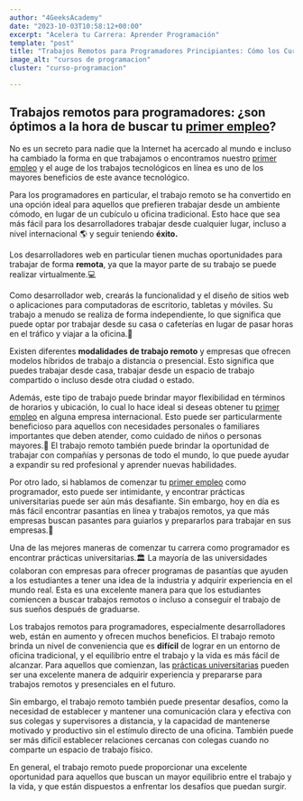 ```yaml
---
author: "4GeeksAcademy"
date: "2023-10-03T10:58:12+00:00"
excerpt: "Acelera tu Carrera: Aprender Programación"
template: "post"
title: "Trabajos Remotos para Programadores Principiantes: Cómo los Cursos de Programación Marcan la Diferencia"
image_alt: "cursos de programacion"
cluster: "curso-programacion"

---
```


## Trabajos remotos para programadores: **¿son óptimos a la hora de buscar tu [primer empleo](https://app.aurorajobs.io/jobs)?**


No es un secreto para nadie que la Internet ha acercado al mundo e incluso ha cambiado la forma en que trabajamos o encontramos nuestro [primer empleo](https://app.aurorajobs.io/jobs) y el auge de los trabajos tecnológicos en línea es uno de los mayores beneficios de este avance tecnológico.


Para los programadores en particular, el trabajo remoto se ha convertido en una opción ideal para aquellos que prefieren trabajar desde un ambiente cómodo, en lugar de un cubículo u oficina tradicional. Esto hace que sea más fácil para los desarrolladores trabajar desde cualquier lugar, incluso a nivel internacional 🌎 y seguir teniendo **éxito.**


Los desarrolladores web en particular tienen muchas oportunidades para trabajar de forma **remota**, ya que la mayor parte de su trabajo se puede realizar virtualmente.💻


Como desarrollador web, crearás la funcionalidad y el diseño de sitios web o aplicaciones para computadoras de escritorio, tabletas y móviles. Su trabajo a menudo se realiza de forma independiente, lo que significa que puede optar por trabajar desde su casa o cafeterías en lugar de pasar horas en el tráfico y viajar a la oficina.🛫


Existen diferentes **modalidades de trabajo remoto** y empresas que ofrecen modelos híbridos de trabajo a distancia o presencial. Esto significa que puedes trabajar desde casa, trabajar desde un espacio de trabajo compartido o incluso desde otra ciudad o estado.


Además, este tipo de trabajo puede brindar mayor flexibilidad en términos de horarios y ubicación, lo cual lo hace ideal si deseas obtener tu [primer empleo](https://app.aurorajobs.io/jobs) en alguna empresa internacional. Esto puede ser particularmente beneficioso para aquellos con necesidades personales o familiares importantes que deben atender, como cuidado de niños o personas mayores.👵 El trabajo remoto también puede brindar la oportunidad de trabajar con compañías y personas de todo el mundo, lo que puede ayudar a expandir su red profesional y aprender nuevas habilidades.


Por otro lado, si hablamos de comenzar tu [primer empleo](https://app.aurorajobs.io/jobs) como programador, esto puede ser intimidante, y encontrar prácticas universitarias puede ser aún más desafiante. Sin embargo, hoy en día es más fácil encontrar pasantías en línea y trabajos remotos, ya que más empresas buscan pasantes para guiarlos y prepararlos para trabajar en sus empresas.🧠


Una de las mejores maneras de comenzar tu carrera como programador es encontrar prácticas universitarias.🏛️ La mayoría de las universidades colaboran con empresas para ofrecer programas de pasantías que ayuden a los estudiantes a tener una idea de la industria y adquirir experiencia en el mundo real. Esta es una excelente manera para que los estudiantes comiencen a buscar trabajos remotos o incluso a conseguir el trabajo de sus sueños después de graduarse.


Los trabajos remotos para programadores, especialmente desarrolladores web, están en aumento y ofrecen muchos beneficios. El trabajo remoto brinda un nivel de conveniencia que es **difícil** de lograr en un entorno de oficina tradicional, y el equilibrio entre el trabajo y la vida es más fácil de alcanzar. Para aquellos que comienzan, las [prácticas universitarias](https://app.aurorajobs.io/jobs) pueden ser una excelente manera de adquirir experiencia y prepararse para trabajos remotos y presenciales en el futuro.


Sin embargo, el trabajo remoto también puede presentar desafíos, como la necesidad de establecer y mantener una comunicación clara y efectiva con sus colegas y supervisores a distancia, y la capacidad de mantenerse motivado y productivo sin el estímulo directo de una oficina. También puede ser más difícil establecer relaciones cercanas con colegas cuando no comparte un espacio de trabajo físico.


En general, el trabajo remoto puede proporcionar una excelente oportunidad para aquellos que buscan un mayor equilibrio entre el trabajo y la vida, y que están dispuestos a enfrentar los desafíos que puedan surgir.


<call-to-action button_text="Enroll now" button_link="https://4geeksacademy.com/es/curso-de-programacion-desde-cero" background="rgba(0, 151, 205, 0.15)" title="Curso de programación desde cero" text="Dale un boost a tu carrera profesional entra hoy a 4geeks"></call-to-action>
